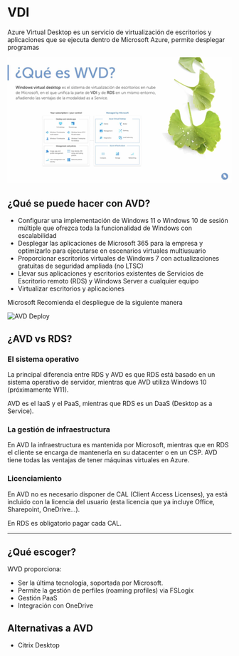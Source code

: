 # VDI

Azure Virtual Desktop es un servicio de virtualización de escritorios y aplicaciones que se ejecuta dentro de Microsoft Azure, permite desplegar programas

![WVD](../img/WVD.jpeg)

## ¿Qué se puede hacer con AVD?

* Configurar una implementación de Windows 11 o Windows 10 de sesión múltiple que ofrezca toda la funcionalidad de Windows con escalabilidad
* Desplegar las aplicaciones de Microsoft 365 para la empresa y optimizarlo para ejecutarse en escenarios virtuales multiusuario
* Proporcionar escritorios virtuales de Windows 7 con actualizaciones gratuitas de seguridad ampliada (no LTSC)
* Llevar sus aplicaciones y escritorios existentes de Servicios de Escritorio remoto (RDS) y Windows Server a cualquier equipo
* Virtualizar escritorios y aplicaciones

Microsoft Recomienda el despliegue de la siguiente manera

![AVD Deploy](https://docs.microsoft.com/en-us/azure/architecture/example-scenario/wvd/images/windows-virtual-desktop.png)


## ¿AVD vs RDS?

### El sistema operativo

La principal diferencia entre RDS y AVD es que RDS está basado en un sistema operativo de servidor, mientras que AVD utiliza Windows 10 (próximamente W11).

AVD es el IaaS y el PaaS, mientras que RDS es un DaaS (Desktop as a Service).

### La gestión de infraestructura

En AVD la infraestructura es mantenida por Microsoft, mientras que en RDS el cliente se encarga de mantenerla en su datacenter o en un CSP. AVD tiene todas las ventajas de tener máquinas virtuales en Azure.

### Licenciamiento

En AVD no es necesario disponer de CAL (Client Access Licenses), ya está incluido con la licencia del usuario (esta licencia que ya incluye Office, Sharepoint, OneDrive...).

En RDS es obligatorio pagar cada CAL.

***
## ¿Qué escoger?

WVD proporciona:

* Ser la última tecnología, soportada por Microsoft.
* Permite la gestión de perfiles (roaming profiles) via FSLogix
* Gestión PaaS
* Integración con OneDrive
## Alternativas a AVD

* Citrix Desktop

